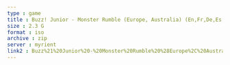 ```yaml
---
type : game
title : Buzz! Junior - Monster Rumble (Europe, Australia) (En,Fr,De,Es,It,Nl,Pt)
size : 2.3 G
format : iso
archive : zip
server : myrient
link2 : Buzz%21%20Junior%20-%20Monster%20Rumble%20%28Europe%2C%20Australia%29%20%28En%2CFr%2CDe%2CEs%2CIt%2CNl%2CPt%29
---
```

